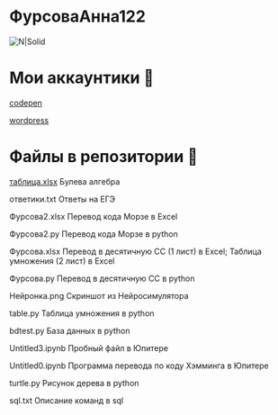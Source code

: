 # ФурсоваАнна122
![N|Solid](https://upload.wikimedia.org/wikipedia/ru/thumb/b/b6/Alvin_and_the_Chipmunks.jpg/274px-Alvin_and_the_Chipmunks.jpg)
# Мои аккаунтики 🚗
[codepen](https://codepen.io/afursovaa)


[wordpress](https://pasyanscom.wordpress.com/)
# Файлы в репозитории 🚗


[таблица.xlsx](https://github.com/afursovaa/itworks/tree/main/turtle) Булева алгебра


ответики.txt Ответы на ЕГЭ


Фурсова2.xlsx  Перевод кода Морзе в Excel


Фурсова2.py  Перевод кода Морзе в python


Фурсова.xlsx Перевод в десятичную СС (1 лист) в Excel; Таблица умножения (2 лист) в Excel


Фурсова.py Перевод в десятичную СС в python


Нейронка.png Скриншот из Нейросимулятора


table.py Таблица умножения в python


bdtest.py База данных в python


Untitled3.ipynb Пробный файл в Юпитере


Untitled0.ipynb Программа перевода по коду Хэмминга в Юпитере


turtle.py Рисунок дерева в python


sql.txt Описание команд в sql
